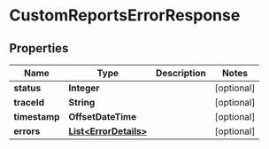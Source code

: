 

# CustomReportsErrorResponse


## Properties

| Name | Type | Description | Notes |
|------------ | ------------- | ------------- | -------------|
|**status** | **Integer** |  |  [optional] |
|**traceId** | **String** |  |  [optional] |
|**timestamp** | **OffsetDateTime** |  |  [optional] |
|**errors** | [**List&lt;ErrorDetails&gt;**](ErrorDetails.md) |  |  [optional] |



